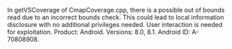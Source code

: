 In getVSCoverage of CmapCoverage.cpp, there is a possible out of bounds read due to an incorrect bounds check. This could lead to local information disclosure with no additional privileges needed. User interaction is needed for exploitation. Product: Android. Versions: 8.0, 8.1. Android ID: A-70808908.